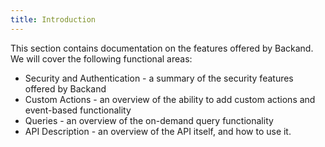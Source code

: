 ```yaml
---
title: Introduction
---
```

This section contains documentation on the features offered by Backand. We will cover the following functional areas:

* Security and Authentication - a summary of the security features offered by Backand
* Custom Actions - an overview of the ability to add custom actions and event-based functionality
* Queries - an overview of the on-demand query functionality
* API Description - an overview of the API itself, and how to use it.